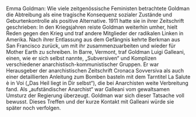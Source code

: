 Emma Goldman: Wie viele zeitgenössische Feministen betrachtete Goldman die Abtreibung als eine tragische Konsequenz sozialer Zustände und Geburtenkontrolle als positive Alternative. 1911 hatte sie in ihrer Zeitschrift geschrieben: In den Kriegsjahren reiste Goldman weiterhin umher, hielt Reden gegen den Krieg und traf andere Mitglieder der radikalen Linken in Amerika. Nach ihrer Entlassung aus dem Gefängnis kehrte Berkman aus San Francisco zurück, um mit ihr zusammenzuarbeiten und wieder für Mother Earth zu schreiben. In Barre, Vermont, traf Goldman Luigi Galleani, einen, wie er sich selbst nannte, „Subversiven“ und Komplizen verschiedener anarchistisch-kommunistischer Gruppen. Er war Herausgeber der anarchistischen Zeitschrift Cronaca Sovversiva als auch einer detaillierten Anleitung zum Bomben basteln mit dem Tarntitel La Salute è in Voi („Das Heil liegt in Dir selbst“), die bei Anarchisten weite Verbreitung fand. Als „aufständischer Anarchist“ war Galleani vom gewaltsamen Umsturz der Regierung überzeugt. Goldman war sich dieser Tatsache voll bewusst. Dieses Treffen und der kurze Kontakt mit Galleani würde sie später noch verfolgen.
